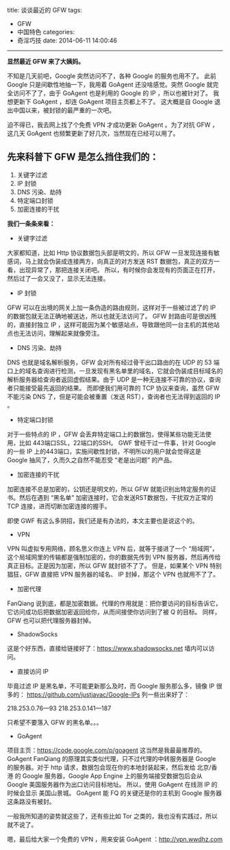 title: 谈谈最近的 GFW
tags:
  - GFW
  - 中国特色
categories:
  - 奇淫巧技
date: 2014-06-11 14:00:46
---

**显然最近 GFW 来了大姨妈。**

不知是几天前吧，Google 突然访问不了，各种 Google 的服务也用不了。
此前 Google 只是间歇性地抽一下，我用着 GoAgent 还没啥感觉。突然 Google 就完全访问不了了，由于 GoAgent 也是利用的 Google 的 IP ，所以也被针对了。
我想更新下 GoAgent ，却连 GoAgent 项目主页都上不了。
这大概是自 Google 退出中国以来，被封锁的最严重的一次吧。
<!--more-->
迫不得已，我去网上找了个免费 VPN 才成功更新 GoAgent 。为了对抗 GFW ，这几天 GoAgent 也频繁更新了好几次，当然现在已经可以用了。

## 先来科普下 GFW 是怎么挡住我们的：

1.  关键字过滤
2.  IP 封锁
3.  DNS 污染、劫持
4.  特定端口封锁
5.  加密连接的干扰

**我们一条条来看：**

*   关键字过滤

大家都知道，比如 Http 协议数据包头部是明文的，所以 GFW 一旦发现连接有敏感词，马上就会伪装成连接两方，向真正的对方发送 RST 数据包，真正的双方一看，出现异常了，那把连接关闭吧。
所以，有时候你会发现有的页面正在打开，然后过了一会又没了，显示无法连接。

*   IP 封锁

GFW 可以在出境的网关上加一条伪造的路由规则，这样对于一些被过滤了的 IP 的数据包就无法正确地被送达，所以也就无法访问了。
GFW 封路由可是很凶残的，直接封独立 IP ，这样可能因为某个敏感站点，导致跟他同一台主机的其他站点也无法访问，理解起来就像旁注。

*   DNS 污染、劫持

DNS 也就是域名解析服务，GFW 会对所有经过骨干出口路由的在 UDP 的 53 端口上的域名查询进行检测，一旦发现有黑名单里的域名，它就会伪装成目标域名的解析服务器给查询者返回虚假结果。由于 UDP 是一种无连接不可靠的协议，查询者只能接受最先返回的结果。
而即便我们用可靠的 TCP 协议来查询，虽然 GFW 不能污染 DNS 了，但是可能会被重置（发送 RST），查询者也无法得到返回的 IP 。

*   特定端口封锁

对于一些特点的 IP ，GFW 会丢弃特定端口上的数据包，使得某些功能无法使用，比如 443端口SSL，22端口的SSH。
GWF 曾经干过一件事，针对 Google 的一些 IP 上的443端口，实施间歇性封锁，不明所以的用户就会觉得这是 Google 抽风了，久而久之自然不能忍受 “老是出问题” 的产品。

*   加密连接的干扰

加密连接不总是加密的，公钥还是明文的，所以 GFW 就能识别出特定服务的证书。然后在遇到 “黑名单” 加密连接时，它会发送RST数据包，干扰双方正常的 TCP 连接，进而切断加密连接的握手。

即使 GWF 有这么多阴招，我们还是有办法的，本文主要也是说这个的。

*   VPN

VPN 叫虚拟专用网络，顾名思义你连上 VPN 后，就等于接进了一个 “局域网”，这个局域网里的传输都是强制加密的，你的数据先传到 VPN 服务器，然后再传给真正目标。正是因为加密，所以 GFW 就封锁不了了。
但是，如果某个 VPN 特别猖狂，GFW 直接把 VPN 服务器的域名、 IP 封掉，那这个 VPN 也就用不了了。

*   加密代理

FanQiang 说到底，都是加密数据。代理的作用就是：把你要访问的目标告诉它，它访问成功后把数据加密返回给你，从而间接使你访问到了被 Q 的目标。
同样，GFW 也可以把代理服务器封掉。

*   ShadowSocks

这是个好东西，直接给链接好了：https://www.shadowsocks.net 墙内可以访问。

*   直接访问 IP

毕竟过滤 IP 是黑名单，不可能更新那么及时，而 Google 服务那么多，镜像 IP 很多的：
https://github.com/justjavac/Google-IPs
列一些出来好了：

218.253.0.76—93
218.253.0.141—187

只希望不要落入 GFW 的黑名单。。。

*   GoAgent

项目主页：https://code.google.com/p/goagent
这当然是我最最推荐的。GoAgent FanQiang 的原理其实类似代理，只不过代理的中转服务器是 Google 的服务器。对于 http 请求，数据包会现在你的本地封装起来，然后发给 北京/香港 的 Google 服务器，Google App Engine 上的服务端接受数据包后会从 Google 美国服务器作为出口访问目标地址。
所以，使用 GoAgent 在线测 IP 的时候会显示 美国山景城。
GoAgent 能 FQ 的关键还是你的主机到 Google 服务器这条路没有被封。

一般我所知道的姿势就这些了，还有些比如 Tor 之类的，我也没有实践过，所以就不说了。

嗯，最后给大家一个免费的 VPN ，用来安装 GoAgent ：http://vpn.wwdhz.com